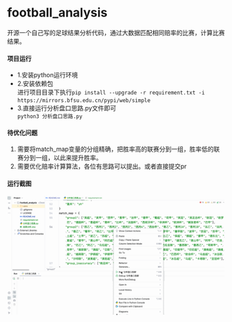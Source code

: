 # football_analysis
开源一个自己写的足球结果分析代码，通过大数据匹配相同赔率的比赛，计算比赛结果。


#### 项目运行

* 1.安装python运行环境
* 2.安装依赖包<br>
进行项目目录下执行`pip install --upgrade -r requirement.txt -i https://mirrors.bfsu.edu.cn/pypi/web/simple`
* 3.直接运行分析盘口思路.py文件即可<br>
`python3 分析盘口思路.py`


#### 待优化问题

1. 需要将match_map变量的分组精确，把胜率高的联赛分到一组，胜率低的联赛分到一组，以此来提升胜率。
2. 需要优化赔率计算算法，各位有思路可以提出。或者直接提交pr

#### 运行截图

<img src="./屏幕截图.gif" alt="屏幕截图"/>